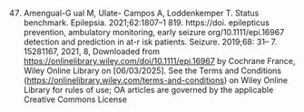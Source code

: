 47. Amengual-G ual M, Ulate- Campos A, Loddenkemper T. Status benchmark. Epilepsia. 2021;62:1807–1 819. https://doi.
epilepticus prevention, ambulatory monitoring, early seizure
org/10.1111/epi.16967
detection and prediction in at-r isk patients. Seizure. 2019;68:
31– 7.
15281167,
2021,
8,
Downloaded
from
https://onlinelibrary.wiley.com/doi/10.1111/epi.16967
by
Cochrane
France,
Wiley
Online
Library
on
[06/03/2025].
See
the
Terms
and
Conditions
(https://onlinelibrary.wiley.com/terms-and-conditions)
on
Wiley
Online
Library
for
rules
of
use;
OA
articles
are
governed
by
the
applicable
Creative
Commons
License